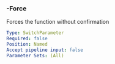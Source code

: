 ### -Force

Forces the function without confirmation

```yaml
Type: SwitchParameter
Required: false
Position: Named
Accept pipeline input: false
Parameter Sets: (All)
```